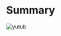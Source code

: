 # Summary

![yutub](https://github.com/dystaSatria/Vuejs/assets/87264688/0dc37072-1759-4a72-a4bf-54131a66b5d3)
